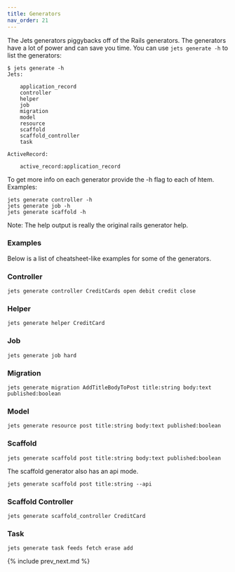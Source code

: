 ```yaml
---
title: Generators
nav_order: 21
---
```


The Jets generators piggybacks off of the Rails generators. The generators have a lot of power and can save you time. You can use `jets generate -h` to list the generators:

    $ jets generate -h
    Jets:

        application_record
        controller
        helper
        job
        migration
        model
        resource
        scaffold
        scaffold_controller
        task

    ActiveRecord:

        active_record:application_record

To get more info on each generator provide the -h flag to each of htem. Examples:

    jets generate controller -h
    jets generate job -h
    jets generate scaffold -h

Note: The help output is really the original rails generator help.

### Examples

Below is a list of cheatsheet-like examples for some of the generators.

### Controller

    jets generate controller CreditCards open debit credit close

### Helper

    jets generate helper CreditCard

### Job

    jets generate job hard

### Migration

    jets generate migration AddTitleBodyToPost title:string body:text published:boolean

### Model

    jets generate resource post title:string body:text published:boolean

### Scaffold

    jets generate scaffold post title:string body:text published:boolean

The scaffold generator also has an api mode.

    jets generate scaffold post title:string --api

### Scaffold Controller

    jets generate scaffold_controller CreditCard

### Task

    jets generate task feeds fetch erase add

{% include prev_next.md %}